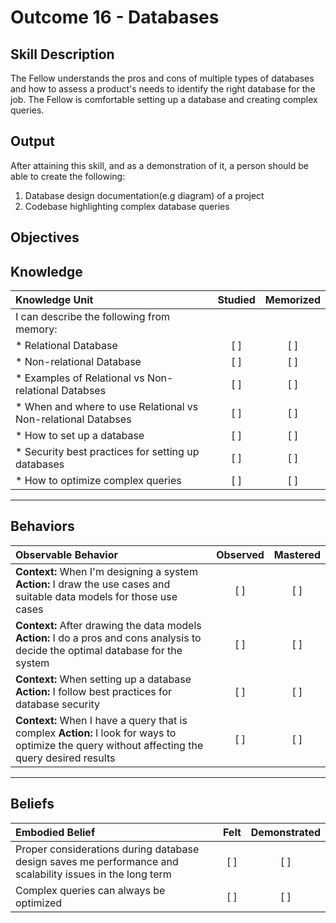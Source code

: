 # Outcome 16 - Databases

**Skill Description**
----------
The Fellow understands the pros and cons of multiple types of databases and how to assess a product's needs to identify the right database for the job. The Fellow is comfortable setting up a database and creating complex queries.

**Output**
----------
After attaining this skill, and as a demonstration of it, a person should be able to create the following:

1. Database design documentation(e.g diagram) of a project
2. Codebase highlighting complex database queries


**Objectives**
----------
## **Knowledge**


| Knowledge Unit   |      Studied      | Memorized |
|:-------------|:------------------:|:--------:|
| I can describe the following from memory: | | |
| * Relational Database | [ ] | [ ]  |
| * Non-relational Database     | [ ] | [ ]  |
| * Examples of Relational vs Non-relational Databses     | [ ] | [ ]  |
| * When and where to use Relational vs Non-relational Databses     | [ ] | [ ]  |
| * How to set up a database     | [ ] | [ ]  |
| * Security best practices for setting up databases     | [ ] | [ ]  |
| * How to optimize complex queries     | [ ] | [ ]  |


----------


## **Behaviors**

| Observable Behavior   |      Observed      | Mastered |
|:-------------|:------------------:|:--------:|
| **Context:** When I'm designing a system **Action:** I draw the use cases and suitable data models for those use cases| [ ] | [ ]  |
| **Context:** After drawing the data models **Action:** I do a pros and cons analysis to decide the optimal database for the system | [ ] | [ ]  |
| **Context:** When setting up a database **Action:** I follow best practices for database security | [ ] | [ ]  |
| **Context:** When I have a query that is complex **Action:** I look for ways to optimize the query without affecting the query desired results | [ ] | [ ]  |



----------


## **Beliefs**


| Embodied Belief   |      Felt      | Demonstrated |
|:-------------|:------------------:|:--------:|
| Proper considerations during database design saves me performance and scalability issues in the long term | [ ] | [ ]  |
| Complex queries can always be optimized | [ ] | [ ]  |

